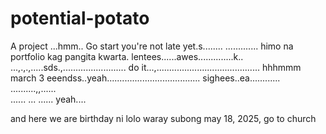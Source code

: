 # potential-potato
A project
...hmm..
Go start you're not late yet.s........
.............
himo na portfolio kag pangita kwarta. lentees......awes..............k..
...,.,.,.....sds.,.........................
do it...,.........................................
 hhhmmm march 3 eeendss..yeah.....................................
 sighees..ea............
 <br>..........,,......
 <br>......
...
......
 yeah....

 and here we are birthday ni lolo waray subong may 18, 2025, go to church
<!-- I will start today freelancing and VA help meqq....

help me help me helpppp.....

mashed potato
heyy

hello. s.
